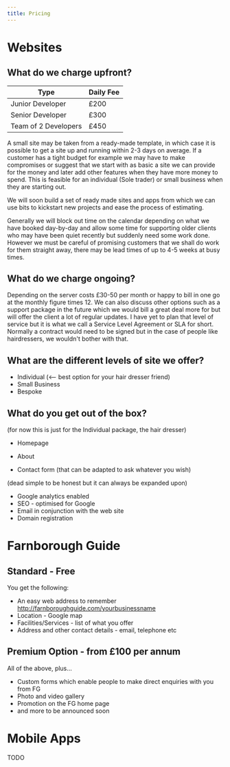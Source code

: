 ```yaml
---
title: Pricing
---
```


# Websites

## What do we charge upfront?

| Type | Daily Fee |
| --- | --- |
| Junior Developer |  £200 |
| Senior Developer |  £300 |
| Team of 2 Developers |  £450 |

A small site may be taken from a ready-made template, in which case it is possible to get a site up and running within 2-3 days on average. If a customer has a tight budget for example we may have to make compromises or suggest that we start with as basic a site we can provide for the money and later add other features when they have more money to spend. This is feasible for an individual (Sole trader) or small business when they are starting out. 

We will soon build a set of ready made sites and apps from which we can use bits to kickstart new projects and ease the process of estimating.

Generally we will block out time on the calendar depending on what we have booked day-by-day and allow some time for supporting older clients who may have been quiet recently but suddenly need some work done. However we must be careful of promising customers that we shall do work for them straight away, there may be lead times of up to 4-5 weeks at busy times.

## What do we charge ongoing?

Depending on the server costs £30-50 per month or happy to bill in one go at the monthly figure times 12. We can also discuss other options such as a support package in the future which we would bill a great deal more for but will offer the client a lot of regular updates. I have yet to plan that level of service but it is what we call a Service Level Agreement or SLA for short. Normally a contract would need to be signed but in the case of people like hairdressers, we wouldn't bother with that.

## What are the different levels of site we offer?

* Individual (<-- best option for your hair dresser friend)
* Small Business
* Bespoke

## What do you get out of the box?

(for now this is just for the Individual package, the hair dresser)

* Homepage

* About
* Contact form (that can be adapted to ask whatever you wish)

(dead simple to be honest but it can always be expanded upon)

* Google analytics enabled
* SEO - optimised for Google
* Email in conjunction with the web site
* Domain registration

# Farnborough Guide

## Standard - Free

You get the following: 

* An easy web address to remember http://farnboroughguide.com/yourbusinessname
* Location - Google map
* Facilities/Services - list of what you offer
* Address and other contact details - email, telephone etc

## Premium Option - from £100 per annum

All of the above, plus...

* Custom forms which enable people to make direct enquiries with you from FG
* Photo and video gallery
* Promotion on the FG home page
* and more to be announced soon
 
# Mobile Apps

TODO